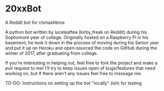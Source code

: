 # 20xxBot
A Reddit bot for r/smashbros

A python bot written by luceleaftea (kirby_freak on Reddit) during his Sophomore year of college.  Originally hosted
on a Raspberry Pi in his basement, he took it down in the process of moving during his Senior year and put it up
on Heroku and open-sourced the code on GitHub during the winter of 2017, after graduating from college.

If you're interesting in helping out, feel free to fork the project and make a pull request to me! I'll try to keep
issues open of bugs/features that need working on, but if there aren't any issues feel free to message me.


TO-DO: Instructions on setting up the bot "locally" (ish) for testing
